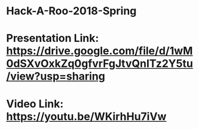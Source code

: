 # Hack-A-Roo-2018-Spring

# Presentation Link: https://drive.google.com/file/d/1wM0dSXvOxkZq0gfvrFgJtvQnITz2Y5tu/view?usp=sharing

# Video Link: https://youtu.be/WKirhHu7iVw
